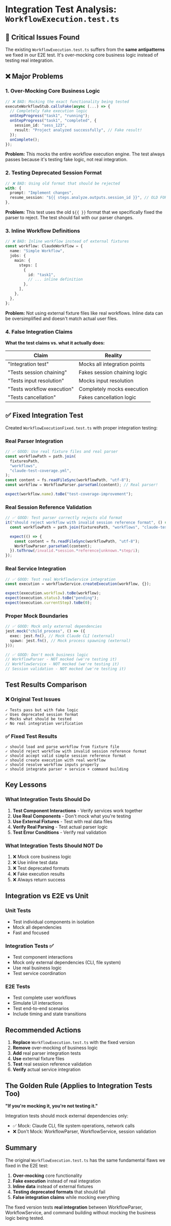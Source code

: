 # Integration Test Analysis: `WorkflowExecution.test.ts`

## 🚨 **Critical Issues Found**

The existing `WorkflowExecution.test.ts` suffers from the **same antipatterns** we fixed in our E2E test. It's over-mocking core business logic instead of testing real integration.

## ❌ **Major Problems**

### 1. **Over-Mocking Core Business Logic**

```typescript
// ❌ BAD: Mocking the exact functionality being tested
executeWorkflowStub.callsFake(async (...) => {
  // Completely fake execution logic
  onStepProgress("task1", "running");
  onStepProgress("task1", "completed", {
    session_id: "sess_123",
    result: "Project analyzed successfully", // Fake result!
  });
  onComplete();
});
```

**Problem:** This mocks the entire workflow execution engine. The test always passes because it's testing fake logic, not real integration.

### 2. **Testing Deprecated Session Format**

```typescript
// ❌ BAD: Using old format that should be rejected
with: {
  prompt: "Implement changes",
  resume_session: "${{ steps.analyze.outputs.session_id }}", // OLD FORMAT!
},
```

**Problem:** This test uses the old `${{ }}` format that we specifically fixed the parser to reject. The test should fail with our parser changes.

### 3. **Inline Workflow Definitions**

```typescript
// ❌ BAD: Inline workflow instead of external fixtures
const workflow: ClaudeWorkflow = {
  name: "Simple Workflow",
  jobs: {
    main: {
      steps: [
        {
          id: "task1",
          // ... inline definition
        },
      ],
    },
  },
};
```

**Problem:** Not using external fixture files like real workflows. Inline data can be oversimplified and doesn't match actual user files.

### 4. **False Integration Claims**

**What the test claims vs. what it actually does:**

| Claim                      | Reality                      |
| -------------------------- | ---------------------------- |
| "Integration test"         | Mocks all integration points |
| "Tests session chaining"   | Fakes session chaining logic |
| "Tests input resolution"   | Mocks input resolution       |
| "Tests workflow execution" | Completely mocks execution   |
| "Tests cancellation"       | Fakes cancellation logic     |

## ✅ **Fixed Integration Test**

Created `WorkflowExecutionFixed.test.ts` with proper integration testing:

### **Real Parser Integration**

```typescript
// ✅ GOOD: Use real fixture files and real parser
const workflowPath = path.join(
  fixturesPath,
  "workflows",
  "claude-test-coverage.yml",
);
const content = fs.readFileSync(workflowPath, "utf-8");
const workflow = WorkflowParser.parseYaml(content); // Real parser!

expect(workflow.name).toBe("test-coverage-improvement");
```

### **Real Session Reference Validation**

```typescript
// ✅ GOOD: Test parser correctly rejects old format
it("should reject workflow with invalid session reference format", () => {
  const workflowPath = path.join(fixturesPath, "workflows", "claude-test.yml");

  expect(() => {
    const content = fs.readFileSync(workflowPath, "utf-8");
    WorkflowParser.parseYaml(content);
  }).toThrow(/invalid.*session.*reference|unknown.*step/i);
});
```

### **Real Service Integration**

```typescript
// ✅ GOOD: Test real WorkflowService integration
const execution = workflowService.createExecution(workflow, {});

expect(execution.workflow).toBe(workflow);
expect(execution.status).toBe("pending");
expect(execution.currentStep).toBe(0);
```

### **Proper Mock Boundaries**

```typescript
// ✅ GOOD: Mock only external dependencies
jest.mock("child_process", () => ({
  exec: jest.fn(), // Mock Claude CLI (external)
  spawn: jest.fn(), // Mock process spawning (external)
}));

// ✅ GOOD: Don't mock business logic
// WorkflowParser - NOT mocked (we're testing it)
// WorkflowService - NOT mocked (we're testing it)
// Session validation - NOT mocked (we're testing it)
```

## **Test Results Comparison**

### ❌ **Original Test Issues**

```
✓ Tests pass but with fake logic
✓ Uses deprecated session format
✓ Mocks what should be tested
✓ No real integration verification
```

### ✅ **Fixed Test Results**

```
✓ should load and parse workflow from fixture file
✓ should reject workflow with invalid session reference format
✓ should accept valid simple session reference format
✓ should create execution with real workflow
✓ should resolve workflow inputs properly
✓ should integrate parser + service + command building
```

## **Key Lessons**

### **What Integration Tests Should Do**

1. **Test Component Interactions** - Verify services work together
2. **Use Real Components** - Don't mock what you're testing
3. **Use External Fixtures** - Test with real data files
4. **Verify Real Parsing** - Test actual parser logic
5. **Test Error Conditions** - Verify real validation

### **What Integration Tests Should NOT Do**

1. ❌ Mock core business logic
2. ❌ Use inline test data
3. ❌ Test deprecated formats
4. ❌ Fake execution results
5. ❌ Always return success

## **Integration vs E2E vs Unit**

### **Unit Tests**

- Test individual components in isolation
- Mock all dependencies
- Fast and focused

### **Integration Tests** ✅

- Test component interactions
- Mock only external dependencies (CLI, file system)
- Use real business logic
- Test service coordination

### **E2E Tests**

- Test complete user workflows
- Simulate UI interactions
- Test end-to-end scenarios
- Include timing and state transitions

## **Recommended Actions**

1. **Replace** `WorkflowExecution.test.ts` with the fixed version
2. **Remove** over-mocking of business logic
3. **Add** real parser integration tests
4. **Use** external fixture files
5. **Test** real session reference validation
6. **Verify** actual service integration

## **The Golden Rule (Applies to Integration Tests Too)**

**"If you're mocking it, you're not testing it."**

Integration tests should mock external dependencies only:

- ✅ Mock: Claude CLI, file system operations, network calls
- ❌ Don't Mock: WorkflowParser, WorkflowService, session validation

## **Summary**

The original `WorkflowExecution.test.ts` has the same fundamental flaws we fixed in the E2E test:

1. **Over-mocking** core functionality
2. **Fake execution** instead of real integration
3. **Inline data** instead of external fixtures
4. **Testing deprecated formats** that should fail
5. **False integration claims** while mocking everything

The fixed version tests **real integration** between WorkflowParser, WorkflowService, and command building without mocking the business logic being tested.
